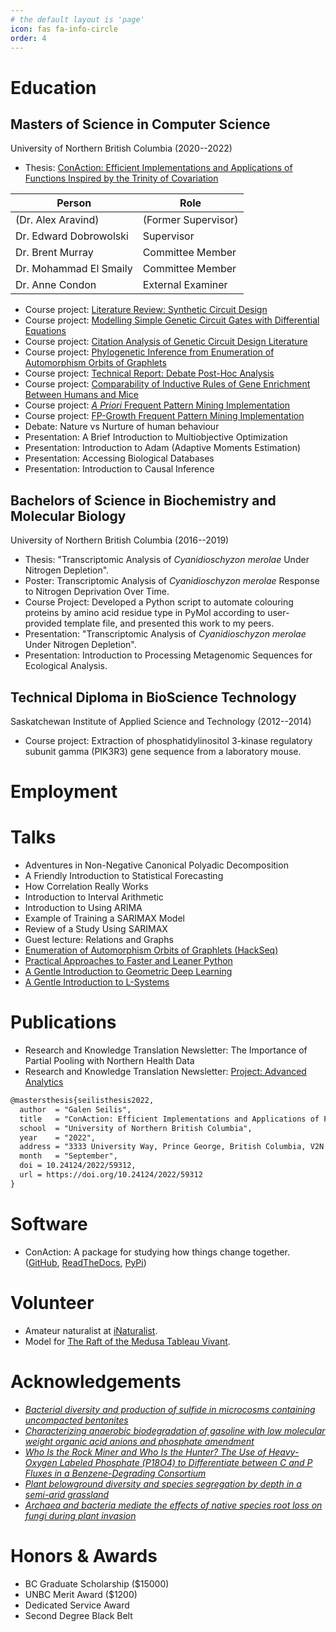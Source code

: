 ```yaml
---
# the default layout is 'page'
icon: fas fa-info-circle
order: 4
---
```


# Education

## Masters of Science in Computer Science

University of Northern British Columbia (2020--2022)

- Thesis: [ConAction: Efficient Implementations and Applications of Functions Inspired by the Trinity of Covariation](https://doi.org/10.24124/2022/59312)

| Person                 | Role              |
|------------------------|-------------------|
| (Dr. Alex Aravind)     |(Former Supervisor)|
| Dr. Edward Dobrowolski | Supervisor        |
| Dr. Brent Murray       | Committee Member  |
| Dr. Mohammad El Smaily | Committee Member  |
| Dr. Anne Condon        | External Examiner |

- Course project: [Literature Review: Synthetic Circuit Design](https://github.com/galenseilis/CPSC791-Advanced-Special-Topics-I/blob/main/literature_review.pdf)
- Course project: [Modelling Simple Genetic Circuit Gates with Differential Equations](https://github.com/galenseilis/CPSC791-Advanced-Special-Topics-I/blob/main/project.pdf)
- Course project: [Citation Analysis of Genetic Circuit Design Literature](https://github.com/galenseilis/CPSC706-research-methods/blob/main/final_report.pdf)
- Course project: [Phylogenetic Inference from Enumeration of Automorphism Orbits of Graphlets](https://github.com/galenseilis/CPSC650-bioinformatics/blob/main/project.pdf)
- Course project: [Technical Report: Debate Post-Hoc Analysis](https://github.com/galenseilis/CPSC650-bioinformatics/blob/main/technical_report.pdf)
- Course project: [Comparability of Inductive Rules of Gene Enrichment Between Humans and Mice](https://github.com/galenseilis/CPSC673-data-mining-project/blob/main/project_report.pdf)
- Course project: [*A Priori* Frequent Pattern Mining Implementation](https://github.com/galenseilis/apriori-frequent-pattern-mining)
- Course project: [FP-Growth Frequent Pattern Mining Implementation](https://github.com/galenseilis/fpgrowth)
- Debate: Nature vs Nurture of human behaviour
- Presentation: A Brief Introduction to Multiobjective Optimization
- Presentation: Introduction to Adam (Adaptive Moments Estimation)
- Presentation: Accessing Biological Databases
- Presentation: Introduction to Causal Inference

## Bachelors of Science in Biochemistry and Molecular Biology

University of Northern British Columbia (2016--2019)

- Thesis: "Transcriptomic Analysis of *Cyanidioschyzon merolae* Under Nitrogen Depletion".
- Poster: Transcriptomic Analysis of *Cyanidioschyzon merolae* Response to Nitrogen Deprivation Over Time.
- Course Project: Developed a Python script to automate colouring proteins by amino acid residue type in PyMol according to user-provided template file, and presented this work to my peers.
- Presentation: "Transcriptomic Analysis of *Cyanidioschyzon merolae* Under Nitrogen Depletion".
- Presentation: Introduction to Processing Metagenomic Sequences for Ecological Analysis.

## Technical Diploma in BioScience Technology

Saskatchewan Institute of Applied Science and Technology (2012--2014)

- Course project: Extraction of phosphatidylinositol 3-kinase regulatory subunit gamma (PIK3R3) gene sequence from a laboratory mouse.

# Employment

# Talks
- Adventures in Non-Negative Canonical Polyadic Decomposition
- A Friendly Introduction to Statistical Forecasting
- How Correlation Really Works
- Introduction to Interval Arithmetic
- Introduction to Using ARIMA
- Example of Training a SARIMAX Model
- Review of a Study Using SARIMAX
- Guest lecture: Relations and Graphs
- [Enumeration of Automorphism Orbits of Graphlets (HackSeq)](https://www.youtube.com/watch?v=vY1UkCPSKH8)
- [Practical Approaches to Faster and Leaner Python](https://www.youtube.com/watch?v=W8VMOp8QCdE)
- [A Gentle Introduction to Geometric Deep Learning](https://video.unbc.ca/media/IWSS+February+11th+2022/0_xzlj7fi4/28597)
- [A Gentle Introduction to L-Systems](https://iwss.opened.ca/wp-content/uploads/sites/3318/2021/02/GSeilis-w21.pdf)

# Publications
- Research and Knowledge Translation Newsletter: The Importance of Partial Pooling with Northern Health Data
- Research and Knowledge Translation Newsletter: [Project: Advanced Analytics](https://www.northernhealth.ca/sites/northern_health/files/health-professionals/research/documents/knowledge-translation-newsletter-seven.pdf)
```latex
@mastersthesis{seilisthesis2022,
  author  = "Galen Seilis",
  title   = "ConAction: Efficient Implementations and Applications of Functions Inspired by the Trinity of Covariation",
  school  = "University of Northern British Columbia",
  year    = "2022",
  address = "3333 University Way, Prince George, British Columbia, V2N 4Z9, Canada",
  month   = "September",
  doi = 10.24124/2022/59312,
  url = https://doi.org/10.24124/2022/59312
}
```

# Software
 - ConAction: A package for studying how things change together. ([GitHub](https://github.com/galenseilis/ConAction), [ReadTheDocs](https://conaction.readthedocs.io/en/latest/), [PyPi](https://pypi.org/project/conaction/))

# Volunteer
- Amateur naturalist at [iNaturalist](https://www.inaturalist.org/people/5429560).
- Model for [The Raft of the Medusa Tableau Vivant](https://adadhannah.com/2009-the-raft-of-the-medusa-100-mile-house?fbclid=IwAR0Ixxz9coNKVft010WDHdze2Y4WruKFYPZA4vK0QTrBktzCGtTbQthjQvc).


# Acknowledgements
- [*Bacterial diversity and production of sulfide in microcosms containing uncompacted bentonites*](https://doi.org/10.1016/j.heliyon.2018.e00722)
- [*Characterizing anaerobic biodegradation of gasoline with low molecular weight organic acid anions and phosphate amendment*](https://harvest.usask.ca/handle/10388/8489)
- [*Who Is the Rock Miner and Who Is the Hunter? The Use of Heavy-Oxygen Labeled Phosphate (P18O4) to Differentiate between C and P Fluxes in a Benzene-Degrading Consortium*](https://pubs.acs.org/doi/10.1021/acs.est.7b05773)
- [*Plant belowground diversity and species segregation by depth in a semi-arid grassland*](https://www.tandfonline.com/doi/full/10.1080/11956860.2017.1403242)
- [*Archaea and bacteria mediate the effects of native species root loss on fungi during plant invasion*](https://www.nature.com/articles/ismej2016205)

# Honors & Awards
- BC Graduate Scholarship ($15000)
- UNBC Merit Award ($1200)
- Dedicated Service Award
- Second Degree Black Belt

